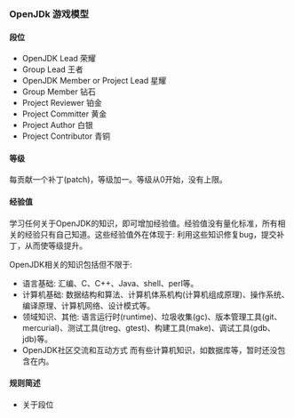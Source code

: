### OpenJDk 游戏模型

#### 段位
- OpenJDK Lead			荣耀
- Group Lead			王者
- OpenJDK Member
  or Project Lead		星耀 
- Group Member			钻石
- Project Reviewer		铂金
- Project Committer		黄金
- Project Author		白银
- Project Contributor	青铜

#### 等级
每贡献一个补丁(patch)，等级加一。等级从0开始，没有上限。

#### 经验值
学习任何关于OpenJDK的知识，即可增加经验值。经验值没有量化标准，所有相关的经验只有自己知道。这些经验值外在体现于: 利用这些知识修复bug，提交补丁，从而使等级提升。

OpenJDK相关的知识包括但不限于:
- 语言基础: 汇编、C、C++、Java、shell、perl等。
- 计算机基础: 数据结构和算法、计算机体系机构(计算机组成原理)、操作系统、编译原理、计算机网络、设计模式等。
- 领域知识、其他: 语言运行时(runtime)、垃圾收集(gc)、版本管理工具(git、mercurial)、测试工具(jtreg、gtest)、构建工具(make)、调试工具(gdb、jdb)等。
- OpenJDK社区交流和互动方式
而有些计算机知识，如数据库等，暂时还没包含在内。

#### 规则简述
- 关于段位

